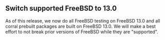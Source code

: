 ## Switch supported FreeBSD to 13.0

As of this release, we now do all FreeBSD testing on FreeBSD 13.0 and all corral prebuilt packages are built on FreeBSD 13.0. We will make a best effort to not break prior versions of FreeBSD while they are "supported".

